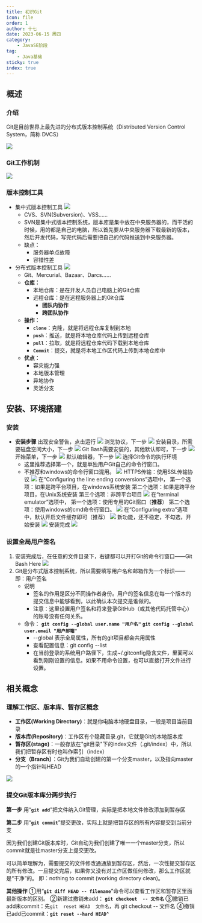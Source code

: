 ```yaml
---
title: 初识Git
icon: file
order: 1
author: 十七
date: 2023-06-15 周四
category:
	- JavaSE阶段
tag:
	- Java基础
sticky: true
index: true
---
```




## 概述

### 介绍

Git是目前世界上最先进的分布式版本控制系统（Distributed Version Control System，简称 DVCS）

![](./image/image_2_tJZm-CyTsP.png)

### Git工作机制

![](./image/image_3_5VSmbHfbXT.png)

### 版本控制工具

-   集中式版本控制工具
    ![](./image/image_4_6KnHDLQiZ6.png)
    -   CVS、SVN(Subversion)、VSS……
    -   SVN是集中式版本控制系统，版本库是集中放在中央服务器的，而干活的时候，用的都是自己的电脑，所以首先要从中央服务器下载最新的版本，然后开发代码，写完代码后需要把自己的代码推送到中央服务器。
    -   缺点：
        -   服务器单点故障
        -   容错性差
-   分布式版本控制工具
    ![](./image/image_5_G_Gn1UT-9T.png)
    -   Git、Mercurial、Bazaar、Darcs……
    -   **仓库：**
        -   本地仓库：是在开发人员自己电脑上的Git仓库&#x20;
        -   远程仓库：是在远程服务器上的Git仓库
            -   **团队内协作**
            -   **跨团队协作**
    -   **操作：**
        -   **`clone`**：克隆，就是将远程仓库复制到本地
        -   **`push`**：推送，就是将本地仓库代码上传到远程仓库
        -   **`pull`**：拉取，就是将远程仓库代码下载到本地仓库
        -   **`Commit`**：提交，就是将本地工作区代码上传到本地仓库中
    -   **优点：**
        -   容灾能力强
        -   本地版本管理
        -   异地协作
        -   灵活分支

## 安装、环境搭建

### 安装

-   **安装步骤**
    出现安全警告，点击运行
    ![](./image/image_UQap2aI62v.jpeg)
    浏览协议，下一步
    ![](./image/image_1_djjpFqvPhZ.jpeg)
    安装目录，所需要磁盘空间大小，下一步
    ![](./image/image_2_0WIvAgJr-_.jpeg)
    Git Bash需要安装的，其他默认即可，下一步
    ![](./image/image_3_WWqv1kG9JU.jpeg)
    开始菜单，下一步
    ![](./image/image_4_pMG5tNNPQU.jpeg)
    默认编辑器，下一步
    ![](./image/image_5_EUJcDckyuy.jpeg)
    选择Git命令的执行环境
    -   这里推荐选择第一个，就是单独用户Git自己的命令行窗口。
    -   不推荐和windows的命令行窗口混用。
        ![](./image/image_6_L0MyOgu1Y0.jpeg)
    HTTPS传输：使用SSL传输协议
    ![](./image/image_7_BNx0DkaYvg.jpeg)
    在“Configuring the line ending conversions”选项中，
    第一个选项：如果是跨平台项目，在windows系统安装
    第二个选项：如果是跨平台项目，在Unix系统安装
    第三个选项：非跨平台项目
    ![](./image/image_8_LKy5De5Hcs.jpeg)
    在“terminal emulator”选项中，
    第一个选项：使用专用的Git窗口（**推荐**）
    第二个选项：使用windows的cmd命令行窗口。
    ![](./image/image_9_-_uiglSQcZ.jpeg)
    在“Configuring extra”选项中，默认开启文件缓存即可（推荐）
    ![](./image/image_10_uMh655rBME.jpeg)
    新功能，还不稳定，不勾选，开始安装
    ![](./image/image_11_icDOt_YPBu.jpeg)
    安装完成
    ![](./image/image_12__2dIFWgfOs.jpeg)

### 设置全局用户签名

1.  安装完成后，在任意的文件目录下，右键都可以开打Git的命令行窗口——Git Bash Here
    ![](./image/image_9_9umTWGAT-6.png)
2.  Git是分布式版本控制系统，所以需要填写用户名和邮箱作为一个标识——即：用户签名
    -   说明
        -   签名的作用是区分不同操作者身份。用户的签名信息在每一个版本的提交信息中能够看到，以此确认本次提交是谁做的。
        -   注意：这里设置用户签名和将来登录GitHub（或其他代码托管中心）的账号没有任何关系。
    -   命令：
        **`git config --global user.name "用户名"`**
        **`git config --global user.email "用户邮箱"`**
        -   \--global 表示全局属性，所有的git项目都会共用属性
        -   查看配置信息：git config --list
        -   在当前登录的系统用户路径下，生成\~/.gitconfig隐含文件，里面可以看到刚刚设置的信息。如果不用命令设置，也可以直接打开文件进行设置。

## 相关概念

### 理解工作区、版本库、暂存区概念

-   **工作区(Working Directory)**：就是你电脑本地硬盘目录，一般是项目当前目录
-   **版本库(Repository)**：工作区有个隐藏目录.git，它就是Git的本地版本库
-   **暂存区(stage)**：一般存放在"git目录"下的index文件（.git/index）中，所以我们把暂存区有时也叫作索引（index）
-   **分支（Branch）**：Git为我们自动创建的第一个分支master，以及指向master的一个指针叫HEAD

![](./image/image_10_cH4Ark8B0W.png)

### 提交Git版本库分两步执行

**第一步** 用“**`git add`**”把文件纳入Git管理，实际是把本地文件修改添加到暂存区

**第二步** 用“**`git commit`**”提交更改，实际上就是把暂存区的所有内容提交到当前分支&#x20;

因为我们创建Git版本库时，Git自动为我们创建了唯一一个master分支，所以commit就是往master分支上提交更改。

可以简单理解为，需要提交的文件修改通通放到暂存区，然后，一次性提交暂存区的所有修改。一旦提交完后，如果你又没有对工作区做任何修改，那么工作区就是“干净”的。
即：nothing to commit (working directory clean)。

**其他操作**
①用“**`git diff HEAD -- filename`**”命令可以查看工作区和暂存区里面最新版本的区别。
②新建过撤销未add： **`git checkout  -- 文件名`**
③撤销已add未commit：先`git  reset HEAD  文件名`，再 git checkout -- 文件名
④撤销已add已commit：**`git reset --hard HEAD^`**
